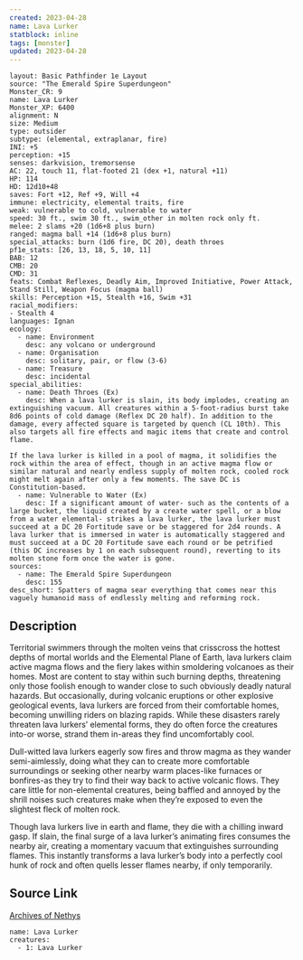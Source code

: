 ```yaml
---
created: 2023-04-28
name: Lava Lurker
statblock: inline
tags: [monster]
updated: 2023-04-28
---
```

```statblock
layout: Basic Pathfinder 1e Layout
source: "The Emerald Spire Superdungeon"
Monster_CR: 9
name: Lava Lurker
Monster_XP: 6400
alignment: N
size: Medium
type: outsider
subtype: (elemental, extraplanar, fire)
INI: +5
perception: +15
senses: darkvision, tremorsense
AC: 22, touch 11, flat-footed 21 (dex +1, natural +11)
HP: 114
HD: 12d10+48
saves: Fort +12, Ref +9, Will +4
immune: electricity, elemental traits, fire
weak: vulnerable to cold, vulnerable to water
speed: 30 ft., swim 30 ft., swim_other in molten rock only ft.
melee: 2 slams +20 (1d6+8 plus burn)
ranged: magma ball +14 (1d6+8 plus burn)
special_attacks: burn (1d6 fire, DC 20), death throes
pf1e_stats: [26, 13, 18, 5, 10, 11]
BAB: 12
CMB: 20
CMD: 31
feats: Combat Reflexes, Deadly Aim, Improved Initiative, Power Attack, Stand Still, Weapon Focus (magma ball)
skills: Perception +15, Stealth +16, Swim +31
racial_modifiers:
- Stealth 4
languages: Ignan
ecology:
  - name: Environment
    desc: any volcano or underground
  - name: Organisation
    desc: solitary, pair, or flow (3-6)
  - name: Treasure
    desc: incidental
special_abilities:
  - name: Death Throes (Ex)
    desc: When a lava lurker is slain, its body implodes, creating an extinguishing vacuum. All creatures within a 5-foot-radius burst take 8d6 points of cold damage (Reflex DC 20 half). In addition to the damage, every affected square is targeted by quench (CL 10th). This also targets all fire effects and magic items that create and control flame.

If the lava lurker is killed in a pool of magma, it solidifies the rock within the area of effect, though in an active magma flow or similar natural and nearly endless supply of molten rock, cooled rock might melt again after only a few moments. The save DC is Constitution-based.
  - name: Vulnerable to Water (Ex)
    desc: If a significant amount of water- such as the contents of a large bucket, the liquid created by a create water spell, or a blow from a water elemental- strikes a lava lurker, the lava lurker must succeed at a DC 20 Fortitude save or be staggered for 2d4 rounds. A lava lurker that is immersed in water is automatically staggered and must succeed at a DC 20 Fortitude save each round or be petrified (this DC increases by 1 on each subsequent round), reverting to its molten stone form once the water is gone.
sources:
  - name: The Emerald Spire Superdungeon
    desc: 155
desc_short: Spatters of magma sear everything that comes near this vaguely humanoid mass of endlessly melting and reforming rock.
```
## Description
Territorial swimmers through the molten veins that crisscross the hottest depths of mortal worlds and the Elemental Plane of Earth, lava lurkers claim active magma flows and the fiery lakes within smoldering volcanoes as their homes. Most are content to stay within such burning depths, threatening only those foolish enough to wander close to such obviously deadly natural hazards. But occasionally, during volcanic eruptions or other explosive geological events, lava lurkers are forced from their comfortable homes, becoming unwilling riders on blazing rapids. While these disasters rarely threaten lava lurkers’ elemental forms, they do often force the creatures into-or worse, strand them in-areas they find uncomfortably cool.

Dull-witted lava lurkers eagerly sow fires and throw magma as they wander semi-aimlessly, doing what they can to create more comfortable surroundings or seeking other nearby warm places-like furnaces or bonfires-as they try to find their way back to active volcanic flows. They care little for non-elemental creatures, being baffled and annoyed by the shrill noises such creatures make when they’re exposed to even the slightest fleck of molten rock.

Though lava lurkers live in earth and flame, they die with a chilling inward gasp. If slain, the final surge of a lava lurker’s animating fires consumes the nearby air, creating a momentary vacuum that extinguishes surrounding flames. This instantly transforms a lava lurker’s body into a perfectly cool hunk of rock and often quells lesser flames nearby, if only temporarily.
## Source Link
[Archives of Nethys](https://aonprd.com/MonsterDisplay.aspx?ItemName=Lava%20Lurker)
```encounter-table
name: Lava Lurker
creatures:
  - 1: Lava Lurker
```
